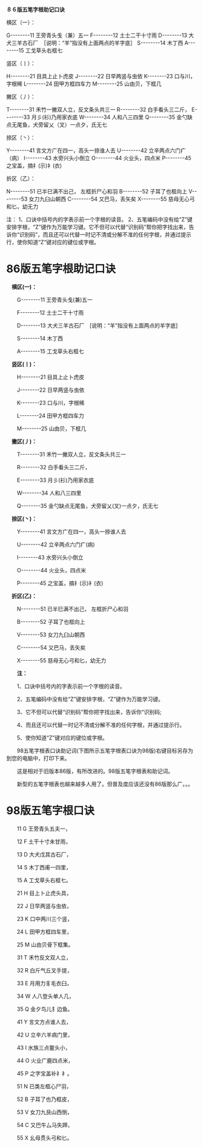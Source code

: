 **８６版五笔字根助记口诀**

横区（一）：

G--------11 王旁青头戋（兼）五一
F--------12 土士二干十寸雨
D--------13 大犬三羊古石厂　［说明：“羊”指没有上面两点的羊字底］
S--------14 木丁西
A--------15 工戈草头右框七

竖区（丨）：

H--------21 目具上止卜虎皮
J--------22 日早两竖与虫依
K--------23 口与川，字根稀
L--------24 田甲方框四车力
M--------25 山由贝，下框几

撇区（丿）：

T--------31 禾竹一撇双人立，反文条头共三一
R--------32 白手看头三二斤，
E--------33 月彡(衫)乃用家衣底
W--------34 人和八三四里
Q--------35 金勺缺点无尾鱼，犬旁留乂（叉）一点夕，氏无七

捺区（丶）：

Y--------41 言文方广在四一，高头一捺谁人去
U--------42 立辛两点六门疒（病）
I--------43 水旁兴头小倒立
O--------44 火业头，四点米
P--------45 之宝盖，摘礻(示)衤(衣)

折区（乙）：

N--------51 已半巳满不出己， 左框折尸心和羽
B--------52 子耳了也框向上
V--------53 女刀九臼山朝西
C--------54 又巴马，丢矢矣
X--------55 慈母无心弓和匕，幼无力

注：
1、口诀中括号内的字表示前一个字根的读音。
2、五笔编码中没有给“Z”键安排字根，“Z”键作为万能学习键。它不但可以代替“识别码”帮你把字找出来，告诉你“识别码”，而且还可以代替一时记不清或分解不准的任何字根，并通过提示行，使你知道“Z”键对应的键位或字根。







# **86版五笔字根助记口诀**

　**横区(一)：**

　　G--------11 王旁青头戋(兼)五一

　　F--------12 土士二干十寸雨

　　D--------13 大犬三羊古石厂　[说明：“羊”指没有上面两点的羊字底]

　　S--------14 木丁西

　　A--------15 工戈草头右框七

　**竖区(丨)：**

　　H--------21 目具上止卜虎皮

　　J--------22 日早两竖与虫依

　　K--------23 口与川，字根稀

　　L--------24 田甲方框四车力

　　M--------25 山由贝，下框几

　**撇区(丿)：**

　　T--------31 禾竹一撇双人立，反文条头共三一

　　R--------32 白手看头三二斤，

　　E--------33 月彡(衫)乃用家衣底

　　W--------34 人和八三四里

　　Q--------35 金勺缺点无尾鱼，犬旁留乂(叉)一点夕，氏无七

　**捺区(丶)：**

　　Y--------41 言文方广在四一，高头一捺谁人去

　　U--------42 立辛两点六门疒(病)

　　I--------43 水旁兴头小倒立

　　O--------44 火业头，四点米

　　P--------45 之宝盖，摘礻(示)衤(衣)

　**折区(乙)：**

　　N--------51 已半巳满不出己， 左框折尸心和羽

　　B--------52 子耳了也框向上

　　V--------53 女刀九臼山朝西

　　C--------54 又巴马，丢矢矣

　　X--------55 慈母无心弓和匕，幼无力

　　**注：**

　　1、口诀中括号内的字表示前一个字根的读音。

　　2、五笔编码中没有给“Z”键安排字根，“Z”键作为万能学习键。

　　3、它不但可以代替“识别码”帮你把字找出来，告诉你“识别码;

　　4、而且还可以代替一时记不清或分解不准的任何字根，并通过提示行。

　　5、使你知道“Z”键对应的键位或字根。

　　98五笔字根表口诀助记词(下图所示五笔字根表口诀为98版)右键目标另存为到您的电脑中，打印下来。

　　这是相对于旧版本86版，有所改进的。98版五笔字根表和助记词。

　　新型的五笔字根表也越来越多人用了。但普及度应该还没有86版那么广。。。







# **98版五笔字根口诀**

　　11 G 王旁青头五夫一，

　　12 F 土干十寸未甘雨，

　　13 D 大犬戊其古石厂，

　　14 S 木丁西甫一四里，

　　15 A 工戈草头右框七。

　　21 H 目上卜止虎头具，

　　22 J 日早两竖与虫依，

　　23 K 口中两川三个竖，

　　24 L 田甲方框四车里，

　　25 M 山由贝骨下框集。

　　31 T 禾竹反文双人立，

　　32 R 白斤气丘叉手提，

　　33 E 月用力豸毛衣臼，

　　34 W 人八登头单人几，

　　35 Q 金夕鸟儿犭边鱼。

　　41 Y 言文方点谁人去，

　　42 U 立辛六羊病门里，

　　43 I 水族三点鳖头小，

　　44 O 火业广鹿四点米，

　　45 P 之字宝盖补礻衤。

　　51 N 已类左框心尸羽，

　　52 B 子耳了也乃框皮，

　　53 V 女刀九艮山西倒，

　　54 C 又巴牛厶马失蹄，

　　55 X 幺母贯头弓和匕。
